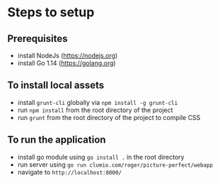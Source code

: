 # Steps to setup

## Prerequisites

* install NodeJs (https://nodejs.org)
* install Go 1.14 (https://golang.org)

## To install local assets

* install `grunt-cli` globally via `npm install -g grunt-cli`
* run `npm install` from the root directory of the project
* run `grunt` from the root directory of the project to compile CSS

## To run the application

* install go module using `go install .` in the root directory
* run server using `go run clumio.com/roger/picture-perfect/webapp`
* navigate to `http://localhost:8000/`
